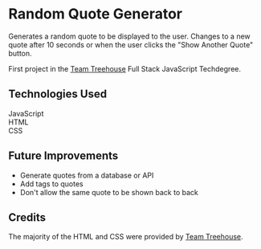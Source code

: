 # Random Quote Generator
Generates a random quote to be displayed to the user. Changes to a new quote after 10 seconds or when the user clicks the "Show Another Quote" button.

First project in the [Team Treehouse](http://referrals.trhou.se/clarkwinters) Full Stack JavaScript Techdegree.

## Technologies Used
JavaScript  
HTML  
CSS  

## Future Improvements
- Generate quotes from a database or API
- Add tags to quotes
- Don't allow the same quote to be shown back to back

## Credits
The majority of the HTML and CSS were provided by [Team Treehouse](http://referrals.trhou.se/clarkwinters).